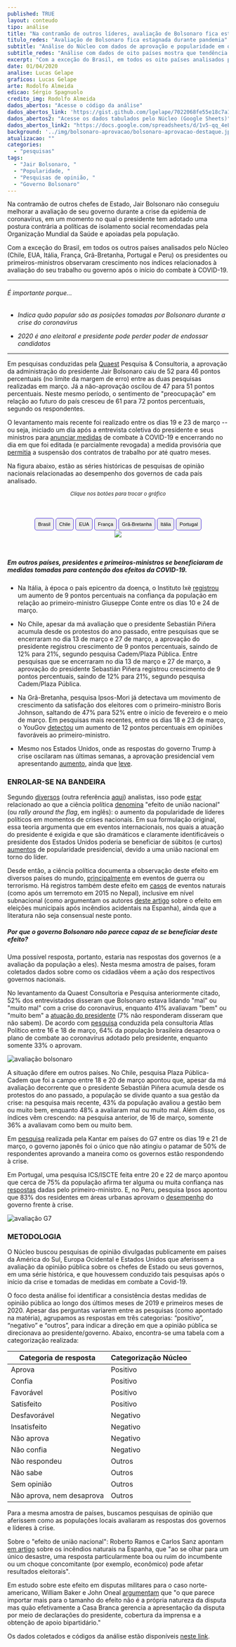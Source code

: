 ```yaml
---
published: TRUE
layout: conteudo
tipo: análise
title: "Na contramão de outros líderes, avaliação de Bolsonaro fica estagnada durante pandemia"
titulo_redes: "Avaliação de Bolsonaro fica estagnada durante pandemia"
subtitle: "Análise do Núcleo com dados de aprovação e popularidade em oito países mostra que tendência do presidente brasileiro é negativa - ele é o único que tem se posicionado ativamente contra recomendações da Organização Mundial da Saúde sobre isolamento social no combate ao coronavírus."
subtitle_redes: "Análise com dados de oito países mostra que tendência do presidente brasileiro é negativa."
excerpt: "Com a exceção do Brasil, em todos os oito países analisados pelo Núcleo os presidentes ou primeiros-ministros observaram crescimento nos índices relacionados à avaliação do seu trabalho ou governo após o início do combate à COVID-19."
date: 01/04/2020
analise: Lucas Gelape
graficos: Lucas Gelape
arte: Rodolfo Almeida
edicao: Sérgio Spagnuolo
credito_img: Rodolfo Almeida
dados_abertos: "Acesse o código da análise"
dados_abertos_link: 'https://gist.github.com/lgelape/7022068fe55e18c7a100cfceb01a70d9'
dados_abertos2: "Acesse os dados tabulados pelo Núcleo (Google Sheets)"
dados_abertos_link2: "https://docs.google.com/spreadsheets/d/1v5-qq_4eLAi-Putcgc7pTkdcCUR5q97wuWZr0JQqwXE/edit?usp=sharing"
background: '../img/bolsonaro-aprovacao/bolsonaro-aprovacao-destaque.jpeg'
atualizacao: ""
categories:
  - "pesquisas"
tags:
  - "Jair Bolsonaro, "
  - "Popularidade, "
  - "Pesquisas de opinião, "
  - "Governo Bolsonaro"
---
```




Na contramão de outros chefes de Estado, Jair Bolsonaro não conseguiu melhorar a avaliação de seu governo durante a crise da epidemia de coronavírus, em um momento no qual o presidente tem adotado uma postura contrária a políticas de isolamento social recomendadas pela Organização Mundial da Saúde e apoiadas pela população.

Com a exceção do Brasil, em todos os outros países analisados pelo Núcleo (Chile, EUA, Itália, França, Grã-Bretanha, Portugal e Peru) os presidentes ou primeiros-ministros observaram crescimento nos índices relacionados à avaliação do seu trabalho ou governo após o início do combate à COVID-19.

---

###### É importante porque...

- *Indica quão popular são as posições tomadas por Bolsonaro durante a crise do coronavírus*

- *2020 é ano eleitoral e presidente pode perder poder de endossar candidatos*

---

Em pesquisas conduzidas pela [Quaest](http://quaest.com.br/) Pesquisa & Consultoria, a aprovação da administração do presidente Jair Bolsonaro caiu de 52 para 46 pontos percentuais (no limite da margem de erro) entre as duas pesquisas realizadas em março. Já a não-aprovação oscilou de 47 para 51 pontos percentuais. Neste mesmo período, o sentimento de "preocupação" em relação ao futuro do país cresceu de 61 para 72 pontos percentuais, segundo os respondentes.

O levantamento mais recente foi realizado entre os dias 19 e 23 de março -- ou seja, iniciado um dia após a entrevista coletiva do presidente e seus ministros para [anunciar medidas](https://g1.globo.com/jornal-nacional/noticia/2020/03/18/bolsonaro-reune-ministros-e-anuncia-medidas-para-a-crise-da-covid-19.ghtml) de combate à COVID-19 e encerrando no dia em que foi editada (e parcialmente revogada) a medida provisória que [permitia](https://economia.uol.com.br/noticias/redacao/2020/03/23/mp-governo-bolsonaro-contrato-de-trabalho-coronavirus.htm) a suspensão dos contratos de trabalho por até quatro meses.

Na figura abaixo, estão as séries históricas de pesquisas de opinião nacionais relacionadas ao desempenho dos governos de cada país analisado.

<p style="text-align:center"><i class="far fa-hand-pointer"></i> <small><em>Clique nos botões para trocar o gráfico</em></small></p>

<div id="content">
<div id="thumb_img" class="cf">
  <button class="active botao" onclick="changeimg('../img/bolsonaro-aprovacao/avaliacao_Brasil_nome.png',this);">Brasil
  </button>
  <button class="botao" onclick="changeimg('../img/bolsonaro-aprovacao/avaliacao_Chile_pais.png',this);">Chile
  </button>
  <button class="botao" onclick="changeimg('../img/bolsonaro-aprovacao/avaliacao_EUA_pais.png',this);">EUA
  </button>
  <button class="botao" onclick="changeimg('../img/bolsonaro-aprovacao/avaliacao_Franca_pais.png',this);">França
  </button>
  <button class="botao" onclick="changeimg('../img/bolsonaro-aprovacao/avaliacao_GB_pais.png',this);">Grã-Bretanha
  </button>
  <button class="botao" onclick="changeimg('../img/bolsonaro-aprovacao/avaliacao_Italia_pais.png',this);">Itália
  </button>
  <button class="botao" onclick="changeimg('../img/bolsonaro-aprovacao/avaliacao_Portugal_pais.png',this);">Portugal
  </button>
</div>
  <div id="featured_img">
    <img id="img" src="../img/bolsonaro-aprovacao/avaliacao_Brasil_nome.png">
  </div>
</div>

##### Em outros países, presidentes e primeiros-ministros se beneficiaram de medidas tomadas para contenção dos efeitos da COVID-19.

* Na Itália, à época o país epicentro da doença, o Instituto Ixè [registrou](https://www.istitutoixe.it/2020/03/24/gli-italiani-e-il-coronavirus-24-marzo/) um aumento de 9 pontos percentuais na confiança da população em relação ao primeiro-ministro Giuseppe Conte entre os dias 10 e 24 de março.

* No Chile, apesar da má avaliação que o presidente Sebastián Piñera acumula desde os protestos do ano passado, entre pesquisas que se encerraram no dia 13 de março e 27 de março, a aprovação do presidente registrou crescimento de 9 pontos percentuais, saindo de 12% para 21%, segundo pesquisa Cadem/Plaza Pública. Entre pesquisas que se encerraram no dia 13 de março e 27 de março, a aprovação do presidente Sebastián Piñera registrou crescimento de 9 pontos percentuais, saindo de 12% para 21%, segundo pesquisa Cadem/Plaza Pública.

* Na Grã-Bretanha, pesquisa Ipsos-Mori já detectava um movimento de crescimento da satisfação dos eleitores com o primeiro-ministro Boris Johnson, saltando de 47% para 52% entre o início de fevereiro e o meio de março. Em pesquisas mais recentes, entre os dias 18 e 23 de março, o YouGov [detectou](https://yougov.co.uk/topics/politics/articles-reports/2020/03/24/coronavirus-reaction-pushes-pms-popularity-positiv) um aumento de 12 pontos percentuais em opiniões favoráveis ao primeiro-ministro.

* Mesmo nos Estados Unidos, onde as respostas do governo Trump à crise oscilaram nas últimas semanas, a aprovação presidencial vem apresentando [aumento](https://projects.fivethirtyeight.com/trump-approval-ratings/), ainda que [leve](https://twitter.com/RachelBitecofer/status/1243532991453892610).

### ENROLAR-SE NA BANDEIRA

Segundo [diversos](https://fivethirtyeight.com/features/trumps-reelection-may-hinge-on-the-economy-and-coronavirus/) (outra referência [aqui](https://www.bloomberg.com/opinion/articles/2020-03-28/coronavirus-gives-boris-johnson-s-political-immunity)) analistas, isso pode [estar](https://www1.folha.uol.com.br/colunas/marcus-melo/2020/03/razoes-da-desordem.shtml) relacionado ao que a ciência política [denomina](https://www.theguardian.com/news/datablog/2020/jan/04/trump-iran-suleimani-president-approval-ratings) "efeito de união nacional" (ou _rally around the flag_, em inglês): o aumento da popularidade de líderes políticos em momentos de crises nacionais. Em sua formulação original, essa teoria argumenta que em eventos internacionais, nos quais a atuação do presidente é exigida e que são dramáticos e claramente identificáveis o presidente dos Estados Unidos poderia se beneficiar de súbitos (e curtos) [aumentos](https://www.jstor.org/stable/1955610) de popularidade presidencial, devido a uma união nacional em torno do líder.

Desde então, a ciência política documenta a observação deste efeito em diversos países do mundo, [principalmente](https://journals.sagepub.com/doi/10.1177/1354068809346073) em eventos de guerra ou terrorismo. Há registros também deste efeito em [casos](https://ceciliahmo.files.wordpress.com/2020/03/can_natural_disasters_have_a_rallyeffect.pdf) de eventos naturais  (como após um terremoto em 2015 no Nepal), inclusive em nível subnacional (como argumentam os autores [deste artigo](https://journals.sagepub.com/doi/abs/10.1177/0010414019858959) sobre o efeito em eleições municipais após incêndios acidentais na Espanha), ainda que a literatura não seja consensual neste ponto.

##### Por que o governo Bolsonaro não parece capaz de se beneficiar deste efeito?

Uma possível resposta, portanto, estaria nas respostas dos governos (e a avaliação da população a eles). Nesta mesma amostra de países, foram coletados dados sobre como os cidadãos vêem a ação dos respectivos governos nacionais.

No levantamento da Quaest Consultoria e Pesquisa anteriormente citado, 52% dos entrevistados disseram que Bolsonaro estava lidando "mal" ou "muito mal" com a crise do coronavírus, enquanto 41% avaliavam "bem" ou "muito bem" a [atuação do presidente](https://www.itatiaia.com.br/noticia/maioria-dos-brasileiros-considera-pandemia-de) (7% não responderam disseram que não sabem). De acordo com [pesquisa](http://atlaspolitico.com.br/downloads/Atlas_BR_031820.pdf) conduzida pela consultoria Atlas Político entre 16 e 18 de março, 64% da população brasileira desaprova o plano de combate ao coronavírus adotado pelo presidente, enquanto somente 33% o aprovam.

![avaliação bolsonaro](../img/bolsonaro-aprovacao/avaliacao_Brasil_nome.png)

A situação difere em outros países. No Chile, pesquisa Plaza Pública-Cadem que foi a campo entre 18 e 20 de março apontou que, apesar da má avaliação decorrente que o presidente Sebastián Piñera acumula desde os protestos do ano passado, a população se divide quanto a sua gestão da crise: na pesquisa mais recente, 43% da população avaliou a gestão bem ou muito bem, enquanto 48% a avaliaram mal ou muito mal. Além disso, os índices vêm crescendo: na pesquisa anterior, de 16 de março, somente 36% a avaliavam como bem ou muito bem.

Em [pesquisa](https://www.kantar.com/Inspiration/Coronavirus/Seven-in-ten-in-G7-say-personal-income-has-or-will-be-affected-by-coronavirus) realizada pela Kantar em países do G7 entre os dias 19 e 21 de março, o governo japonês foi o único que não atingiu o patamar de 50% de respondentes aprovando a maneira como os governos estão respondendo à crise.

Em Portugal, uma pesquisa ICS/ISCTE feita entre 20 e 22 de março apontou que cerca de 75% da população afirma ter alguma ou muita confiança nas [respostas](https://sondagens-ics-ul.iscte-iul.pt/wp-content/uploads/2020/03/Sondagem-ICS_ISCTE_Mar%C3%A7o2020_Covid.pdf) dadas pelo primeiro-ministro. E, no Peru, pesquisa Ipsos apontou que 83% dos residentes em áreas urbanas aprovam o [desempenho](https://www.ipsos.com/es-pe/encuesta-de-opinion-cuarentena-covid-19) do governo frente à crise.

![avaliação G7](../img/bolsonaro-aprovacao/grafico_g7.png)


### METODOLOGIA

O Núcleo buscou pesquisas de opinião divulgadas publicamente em países da América do Sul, Europa Ocidental e Estados Unidos que aferissem a avaliação da opinião pública sobre os chefes de Estado ou seus governos, em uma série histórica, e que houvessem conduzido tais pesquisas após o início da crise e tomadas de medidas em combate a Covid-19.

O foco desta análise foi identificar a consistência destas medidas de opinião pública ao longo dos últimos meses de 2019 e primeiros meses de 2020. Apesar das perguntas variarem entre as pesquisas (como apontado na matéria), agrupamos as respostas em três categorias: “positivo”, “negativo” e “outros”, para indicar a direção em que a opinião pública se direcionava ao presidente/governo. Abaixo, encontra-se uma tabela com a categorização realizada:

| Categoria de resposta     | Categorização Núcleo |
|---------------------------|----------------------|
| Aprova                    | Positivo             |
| Confia                    | Positivo             |
| Favorável                 | Positivo             |
| Satisfeito                | Positivo             |
| Desfavorável              | Negativo             |
| Insatisfeito              | Negativo             |
| Não aprova                | Negativo             |
| Não confia                | Negativo             |
| Não respondeu             | Outros               |
| Não sabe                  | Outros               |
| Sem opinião               | Outros               |
| Não aprova, nem desaprova | Outros               |

Para a mesma amostra de países, buscamos pesquisas de opinião que aferissem como as populações locais avaliaram as respostas dos governos e líderes à crise.

Sobre o "efeito de união nacional": Roberto Ramos e Carlos Sanz apontam [em artigo](https://journals.sagepub.com/doi/abs/10.1177/0010414019858959) sobre os incêndios naturais na Espanha, que "ao se olhar para um único desastre, uma resposta particularmente boa ou ruim do incumbente ou um choque concomitante (por exemplo, econômico) pode afetar resultados eleitorais".

Em estudo sobre este efeito em disputas militares para o caso norte-americano, William Baker e John Oneal [argumentam](https://journals.sagepub.com/doi/10.1177/0022002701045005006) que "o que parece importar mais para o tamanho do efeito não é a própria natureza da disputa mas quão efetivamente a Casa Branca gerencia a apresentação da disputa por meio de declarações do presidente, cobertura da imprensa e a obtenção de apoio bipartidário."

Os dados coletados e códigos da análise estão disponíveis [neste link](https://gist.github.com/lgelape/7022068fe55e18c7a100cfceb01a70d9).

<style>
.expandimg{
  width: 900px !important;
}

@media(max-width:767px) {
    .expandimg {
      display: none;
    }
  }

.botao {
  border-radius: 5px;
  background-color: #eeeeee;
  padding: 5px 7px;
  font-size: 0.8em;
  line-height: 1.5em;
  border: 1px solid #4b31dd
}

.botao:hover {
  background-color: #4b31dd;
  color: #fff;
}

.cf:before, .cf:after {
	 content: "";
	 display: table;
}
 .cf:after {
	 clear: both;
}
 .cf {
	 zoom: 1;
}
 #content {
	 max-width: 650px;
	 margin: 3rem auto;
	 text-align: center;
}
 #featured_img img, #thumb_img img {
	 max-width: 100%;
}
 #thumb_img {
	 margin-top: 2%;
}
 #thumb_img img {
	 float: left;
	 max-width: 32%;
	 width: 32%;
	 cursor: pointer;
	 margin-right: 2%;
	 border: 2px solid #eee;
	 box-sizing: border-box;
}
 #thumb_img img.active {
	 border: 2px solid #cac6b8;
}
 #thumb_img img:last-child {
	 margin-right: 0;
}

</style>

<script>
function changeimg(url,e) {
  document.getElementById("img").src = url;
  let nodes = document.getElementById("thumb_img");
  let img_child = nodes.children;
  for (i = 0; i < img_child.length; i++) {
    img_child[i].classList.remove('active')
  }
  e.classList.add('active');

}
</script>
